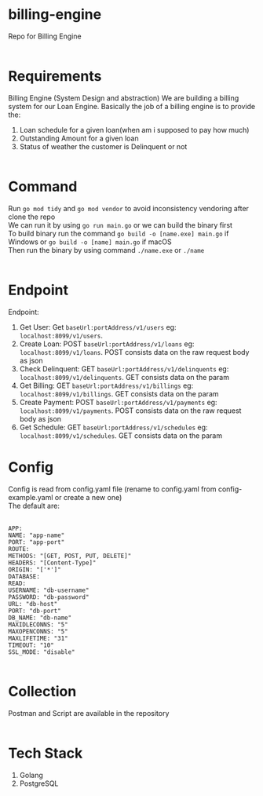 # billing-engine
Repo for Billing Engine <br /><br />

# Requirements
Billing Engine (System Design and abstraction)
We are building a billing system for our Loan Engine. Basically the job of a billing engine is to provide the: <br />  
1. Loan schedule for a given loan(when am i supposed to pay how much) <br />
2. Outstanding Amount for a given loan <br />
3. Status of weather the customer is Delinquent or not <br /><br />

# Command
Run ```go mod tidy``` and ```go mod vendor``` to avoid inconsistency vendoring after clone the repo <br />
We can run it by using ```go run main.go``` or we can build the binary first <br />
To build binary run the command ```go build -o [name.exe] main.go``` if Windows or ```go build -o [name] main.go``` if macOS <br />
Then run the binary by using command ```./name.exe``` or ```./name``` <br /><br />

# Endpoint
Endpoint: <br />
1. Get User: Get ```baseUrl:portAddress/v1/users``` eg: ```localhost:8099/v1/users```. <br />
2. Create Loan: POST ```baseUrl:portAddress/v1/loans``` eg: ```localhost:8099/v1/loans```. POST consists data on the raw request body as json<br />
3. Check Delinquent: GET ```baseUrl:portAddress/v1/delinquents``` eg: ```localhost:8099/v1/delinquents```. GET consists data on the param<br />
4. Get Billing: GET ```baseUrl:portAddress/v1/billings``` eg: ```localhost:8099/v1/billings```. GET consists data on the param<br />
5. Create Payment: POST ```baseUrl:portAddress/v1/payments``` eg: ```localhost:8099/v1/payments```. POST consists data on the raw request body as json<br />
6. Get Schedule: GET ```baseUrl:portAddress/v1/schedules``` eg: ```localhost:8099/v1/schedules```. GET consists data on the param<br />

# Config
Config is read from config.yaml file (rename to config.yaml from config-example.yaml or create a new one) <br />
The default are: <br /><br />

```APP:``` <br />
 ```NAME: "app-name"``` <br />
 ```PORT: "app-port"``` <br />
```ROUTE:``` <br />
  ```METHODS: "[GET, POST, PUT, DELETE]"``` <br />
  ```HEADERS: "[Content-Type]"``` <br />
  ```ORIGIN: "['*']"``` <br />
```DATABASE:``` <br />
  ```READ:``` <br />
    ``USERNAME: "db-username"`` <br />
    ``PASSWORD: "db-password"`` <br />
    ``URL: "db-host"`` <br />
    ``PORT: "db-port"`` <br />
    ``DB_NAME: "db-name"`` <br />
    ``MAXIDLECONNS: "5"`` <br />
    ``MAXOPENCONNS: "5"`` <br />
    ``MAXLIFETIME: "31"`` <br />
    ``TIMEOUT: "10"`` <br />
    ``SSL_MODE: "disable"`` <br /><br />

# Collection
Postman and Script are available in the repository <br /><br />

# Tech Stack 
1. Golang <br />
2. PostgreSQL